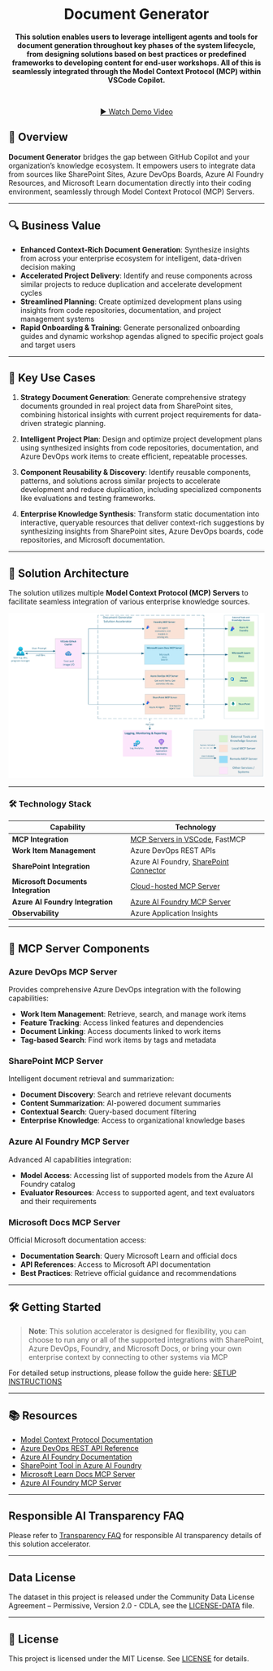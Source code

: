 <div align="center">
  <h1>
    Document Generator
  </h1>
  <p><strong>This solution enables users to leverage intelligent agents and tools for document generation throughout key phases of the system lifecycle, from designing solutions based on best practices or predefined frameworks to developing content for end-user workshops. All of this is seamlessly integrated through the Model Context Protocol (MCP) within VSCode Copilot.
 </strong></p>
  <br>
  <p><a href="https://placeholder-for-demo-video.com">▶️ Watch Demo Video</a></p>
</div>

## 🚀 Overview

**Document Generator** bridges the gap between GitHub Copilot and your organization’s knowledge ecosystem. It empowers users to integrate data from sources like SharePoint Sites, Azure DevOps Boards, Azure AI Foundry Resources, and Microsoft Learn documentation directly into their coding environment, seamlessly through Model Context Protocol (MCP) Servers.

---

## 🔍 Business Value

- **Enhanced Context-Rich Document Generation**: Synthesize insights from across your enterprise ecosystem for intelligent, data-driven decision making
- **Accelerated Project Delivery**: Identify and reuse components across similar projects to reduce duplication and accelerate development cycles
- **Streamlined Planning**: Create optimized development plans using insights from code repositories, documentation, and project management systems
- **Rapid Onboarding & Training**: Generate personalized onboarding guides and dynamic workshop agendas aligned to specific project goals and target users

---

## 💼 Key Use Cases

1. **Strategy Document Generation**: 
Generate comprehensive strategy documents grounded in real project data from SharePoint sites, combining historical insights with current project requirements for data-driven strategic planning.

2. **Intelligent Project Plan**: 
Design and optimize project development plans using synthesized insights from code repositories, documentation, and Azure DevOps work items to create efficient, repeatable processes.

3. **Component Reusability & Discovery**: 
Identify reusable components, patterns, and solutions across similar projects to accelerate development and reduce duplication, including specialized components like evaluations and testing frameworks.

4. **Enterprise Knowledge Synthesis**: 
Transform static documentation into interactive, queryable resources that deliver context-rich suggestions by synthesizing insights from SharePoint sites, Azure DevOps boards, code repositories, and Microsoft documentation.

---

## 🧠 Solution Architecture

The solution utilizes multiple **Model Context Protocol (MCP) Servers** to facilitate seamless integration of various enterprise knowledge sources. 

![Document Generator Architecture](./src/solution_accelerators/document_generator/docs/images/document_generator_architecture.png)

---
### 🛠️ Technology Stack

| Capability | Technology |
|------------|------------|
| **MCP Integration** | [MCP Servers in VSCode](https://code.visualstudio.com/docs/copilot/chat/mcp-servers), FastMCP |
| **Work Item Management** | Azure DevOps REST APIs |
| **SharePoint Integration** | Azure AI Foundry, [SharePoint Connector](https://learn.microsoft.com/en-us/azure/ai-foundry/agents/how-to/tools/sharepoint) |
| **Microsoft Documents Integration** | [Cloud-hosted MCP Server](https://github.com/microsoftdocs/mcp) |
| **Azure AI Foundry Integration** | [Azure AI Foundry MCP Server](https://github.com/azure-ai-foundry/mcp-foundry) |
| **Observability** | Azure Application Insights |

---

## 🔧 MCP Server Components

### Azure DevOps MCP Server
Provides comprehensive Azure DevOps integration with the following capabilities:

- **Work Item Management**: Retrieve, search, and manage work items
- **Feature Tracking**: Access linked features and dependencies
- **Document Linking**: Access documents linked to work items
- **Tag-based Search**: Find work items by tags and metadata

### SharePoint MCP Server
Intelligent document retrieval and summarization:

- **Document Discovery**: Search and retrieve relevant documents
- **Content Summarization**: AI-powered document summaries
- **Contextual Search**: Query-based document filtering
- **Enterprise Knowledge**: Access to organizational knowledge bases

### Azure AI Foundry MCP Server
Advanced AI capabilities integration:

- **Model Access**: Accessing list of supported models from the Azure AI Foundry catalog
- **Evaluator Resources**: Access to supported agent, and text evaluators and their requirements

### Microsoft Docs MCP Server
Official Microsoft documentation access:

- **Documentation Search**: Query Microsoft Learn and official docs
- **API References**: Access to Microsoft API documentation
- **Best Practices**: Retrieve official guidance and recommendations

---

## 🛠️ Getting Started

> **Note**: This solution accelerator is designed for flexibility, you can choose to run any or all of the supported integrations with SharePoint, Azure DevOps, Foundry, and Microsoft Docs, or bring your own enterprise context by connecting to other systems via MCP

For detailed setup instructions, please follow the guide here: [SETUP INSTRUCTIONS](./src/solution_accelerators/document_generator/SETUP.md)

---

## 📚 Resources

- [Model Context Protocol Documentation](https://modelcontextprotocol.io/)
- [Azure DevOps REST API Reference](https://docs.microsoft.com/en-us/rest/api/azure/devops/)
- [Azure AI Foundry Documentation](https://learn.microsoft.com/en-us/azure/ai-studio/)
- [SharePoint Tool in Azure AI Foundry](https://learn.microsoft.com/en-us/azure/ai-foundry/agents/how-to/tools/sharepoint)
- [Microsoft Learn Docs MCP Server](https://github.com/microsoftdocs/mcp)
- [Azure AI Foundry MCP Server](https://github.com/azure-ai-foundry/mcp-foundry)

---

## Responsible AI Transparency FAQ
Please refer to [Transparency FAQ](./src/solution_accelerators/document_generator/docs/TRANSPARENCY_FAQ%20-%20Doc%20Gen%20Solution%20Accelerator.docx) for responsible AI transparency details of this solution accelerator.

---

## Data License

The dataset in this project is released under the Community Data License Agreement – Permissive, Version 2.0 - CDLA, see the [LICENSE-DATA](DATA-LICENSE.md) file.

---

## 📄 License

This project is licensed under the MIT License. See [LICENSE](./LICENSE) for details.
